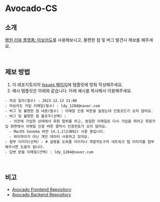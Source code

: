 # Avocado-CS

## 소개
[병원 리뷰 플랫폼: 아보카도](https://cool-dodol-6fbfd7.netlify.app/)를 사용해보시고, 불편한 점 및 버그 발견시 제보를 해주세요.

<br/>

## 제보 방법
1. 이 레포지토리의 [Issues 페이지](https://github.com/HBNU-Avocado/Avocado-CS/issues)에 템플릿에 맞춰 작성해주세요.
2. 예시 템플릿은 아래와 같습니다. 아래 예시를 복사해서 이용해주세요.
```
- 작성 일자(필수) : 2023.12.13 21:00
- 아보카도 가입 이메일(필수) : ldy_1204@naver.com
- 버그 및 불편한 점 내용(필수) : 이메일 인증 버튼을 눌렀는데 인증코드가 오지 않아요.
- 버그 및 불편한 점 플로우(선택) :
  - 이전에 가입한 상태에서 회원 탈퇴를 하고, 동일한 이메일로 다시 가입을 하려고 회원가입 화면에서 이메일 인증 버튼 클릭시 인증번호가 오지 않아요.
  - MacOS Sonoma 버전 14.1.2(23B92) 사용 중입니다.
  - 와이파이가 아닌 개인 데이터 사용하고 있어요.
- 첨부 이미지(선택) : # 설명을 도와줄 이미지나 개발자도구의 네트워크 탭 이미지를 첨부해주시면 도움이 됩니다.
- 답변 받을 이메일(선택) : ldy_1204@naver.com
```

<br/>

## 비고
- [Avocado Frontend Repository](https://github.com/LimSeNa/avocado-service)
- [Avocado Backend Repository](https://github.com/HBNU-Avocado/Avocado-backend)
